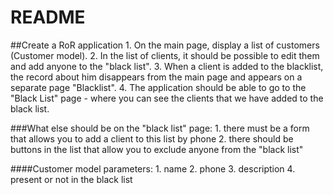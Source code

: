 # README

##Create a RoR application
    1. On the main page, display a list of customers (Customer model).
    2. In the list of clients, it should be possible to edit them and add anyone to the "black list".
    3. When a client is added to the blacklist, the record about him disappears from the main page and appears on a separate page "Blacklist".
    4. The application should be able to go to the "Black List" page - where you can see the clients that we have added to the black list.

###What else should be on the "black list" page:
    1. there must be a form that allows you to add a client to this list by phone
    2. there should be buttons in the list that allow you to exclude anyone from the "black list"

####Customer model parameters:
    1. name
    2. phone
    3. description
    4. present or not in the black list
